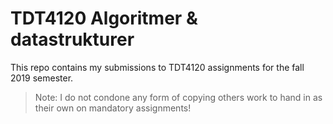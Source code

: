 # TDT4120 Algoritmer & datastrukturer

This repo contains my submissions to TDT4120 assignments for the fall 2019 semester.


> Note: I do not condone any form of copying others work to hand in as their own
> on mandatory assignments!
